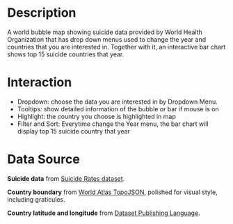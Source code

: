 # Description
A world bubble map showing suicide data provided by World Health Organization that has drop down menus used to change the year and countries that you are interested in. Together with it, an interactive bar chart shows top 15 suicide countries that year.

# Interaction
* Dropdown: choose the data you are interested in by Dropdown Menu.
* Tooltips: show detailed information of the bubble or bar if mouse is on
* Highlight: the country you choose is highlighted in map
* Filter and Sort: Everytime change the Year menu, the bar chart will display top 15 suicide country that year


# Data Source
**Suicide data** from [Suicide Rates dataset](https://gist.github.com/chen-ding-71/3e4e5c6a6f9248bdece950069e3d2aae).

**Country boundary** from [World Atlas TopoJSON](https://github.com/topojson/world-atlas), polished for visual style, including graticules.

**Country latitude and longitude** from [Dataset Publishing Language](developers.google.com/public-data/docs/canonical/countries_csv).

